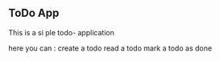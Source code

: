 ## ToDo App

This is a si ple todo- application

here you can :
create  a todo
read a todo
mark a todo as done